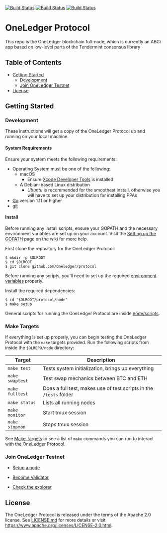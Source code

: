 [![Build Status](https://travis-ci.org/Oneledger/protocol.svg?branch=master)](https://travis-ci.org/Oneledger/protocol)
[![Build Status](https://travis-ci.org/Oneledger/protocol.svg?branch=release)](https://travis-ci.org/Oneledger/protocol)
[![Build Status](https://travis-ci.org/Oneledger/protocol.svg?branch=develop)](https://travis-ci.org/Oneledger/protocol)
# OneLedger Protocol 

This repo is the OneLedger blockchain full-node, which is currently an ABCi app based on low-level parts of the Tendermint consensus library

## Table of Contents

* [Getting Started](#getting-started)
    * [Development](#Development)
    * [Join OneLedger Testnet](#join-oneledger-testnet)
* [License](#license)

## Getting Started

### Development

   These instructions will get a copy of the OneLedger Protocol up and running on your local machine.

#### System Requirements

Ensure your system meets the following requirements:

* Operating System must be one of the following:
  * macOS
    * Ensure [Xcode Developer Tools](https://developer.apple.com/xcode/) is installed
  * A Debian-based Linux distribution
    * *Ubuntu* is recommended for the smoothest install, otherwise you will have to set up your distribution for installing PPAs
* [Go](https://golang.org/) version 1.11 or higher
* [git](https://git-scm.com/)

#### Install

Before running any install scripts, ensure your GOPATH and the necessary environment variables are set up on your account. Visit the [Setting up the GOPATH](https://github.com/Oneledger/protocol/wiki/Environment-Variables#setting-up-the-gopath) page on the wiki for more help.

First clone the repository for the OneLedger Protocol:

```
$ mkdir -p $OLROOT
$ cd $OLROOT
$ git clone github.com/Oneledger/protocol
```

Before running any scripts, you'll need to set up the required [environment variables](https://github.com/Oneledger/protocol/wiki/Environment-Variables) properly.

Install the required dependencies:

```
$ cd "$OLROOT/protocol/node"
$ make setup
```

General scripts for running the OneLedger Protocol are inside [node/scripts](node/scripts).

### Make Targets

If everything is set up properly, you can begin testing the OneLedger Protocol with the `make` targets provided. Run the following scripts from inside the `$OLREPO/node` directory:

| Target | Description |
| --- | --- |
| `make test` | Tests system initialization, brings up everything |
| `make swaptest` | Test swap mechanics between BTC and ETH |
| `make fulltest` | Does a full test, makes use of test scripts in the `/tests` folder |
| `make status` | Lists all running nodes |
| `make monitor` | Start tmux session |
| `make stopmon` | Stops tmux session |

See [Make Targets](#make-targets) to see a list of `make` commands you can run to interact with the OneLedger Protocol.

### Join OneLedger Testnet 

* [Setup a node](https://github.com/Oneledger/protocol/wiki/Chronos-Set-Up-Instructions-v0.8.1)

* [Become Validator](https://github.com/Oneledger/protocol/wiki/Chronos-Validator-Instructions-v0.8.1)

* [Check the explorer](https://oneledger.network)


## License

The OneLedger Protocol is released under the terms of the Apache 2.0 license. See [LICENSE.md](LICENSE.md) for more details or visit https://www.apache.org/licenses/LICENSE-2.0.html.

